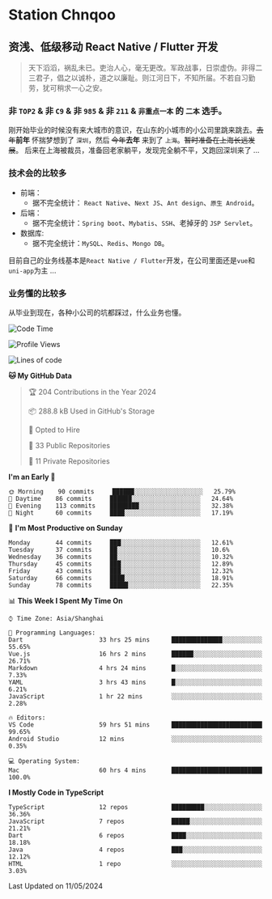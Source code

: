 # Station Chnqoo

## 资浅、低级移动 React Native / Flutter 开发

> 天下滔滔，祸乱未已。吏治人心，毫无更改。军政战事，日崇虚伪。非得二三君子，倡之以诚朴，道之以廉耻。则江河日下，不知所届。不若自习勤劳，犹可稍求一心之安。

### 非 `TOP2` & 非 `C9` & 非 `985` & 非 `211` & `非重点一本` 的 `二本` 选手。

刚开始毕业的时候没有来大城市的意识，在山东的小城市的小公司里跳来跳去。~~去年~~**前年** 怀揣梦想到了 `深圳`，然后 ~~今年~~**去年** 来到了 `上海`。~~暂时准备在上海长远发展~~。
后来在上海被裁员，准备回老家躺平，发现完全躺不平，又跑回深圳来了 ...

### 技术会的比较多

- 前端：
  - 据不完全统计： `React Native`、`Next JS`、`Ant design`、`原生 Android`。
- 后端：
  - 据不完全统计：`Spring boot`、`Mybatis`、`SSH`、老掉牙的 `JSP Servlet`。
- 数据库:
  - 据不完全统计：`MySQL`、`Redis`、`Mongo DB`。

目前自己的业务线基本是`React Native / Flutter`开发，在公司里面还是`vue`和`uni-app`为主 ...

### 业务懂的比较多

从毕业到现在，各种小公司的坑都踩过，什么业务也懂。

<!--START_SECTION:waka-->
![Code Time](http://img.shields.io/badge/Code%20Time-5%2C116%20hrs%2010%20mins-blue)

![Profile Views](http://img.shields.io/badge/Profile%20Views-162-blue)

![Lines of code](https://img.shields.io/badge/From%20Hello%20World%20I%27ve%20Written-342%20Thousand%20lines%20of%20code-blue)

**🐱 My GitHub Data** 

> 🏆 204 Contributions in the Year 2024
 > 
> 📦 288.8 kB Used in GitHub's Storage 
 > 
> 💼 Opted to Hire
 > 
> 📜 33 Public Repositories 
 > 
> 🔑 11 Private Repositories  
 > 
**I'm an Early 🐤** 

```text
🌞 Morning    90 commits     ██████░░░░░░░░░░░░░░░░░░░   25.79% 
🌆 Daytime    86 commits     ██████░░░░░░░░░░░░░░░░░░░   24.64% 
🌃 Evening    113 commits    ████████░░░░░░░░░░░░░░░░░   32.38% 
🌙 Night      60 commits     ████░░░░░░░░░░░░░░░░░░░░░   17.19%

```
📅 **I'm Most Productive on Sunday** 

```text
Monday       44 commits     ███░░░░░░░░░░░░░░░░░░░░░░   12.61% 
Tuesday      37 commits     ██░░░░░░░░░░░░░░░░░░░░░░░   10.6% 
Wednesday    36 commits     ██░░░░░░░░░░░░░░░░░░░░░░░   10.32% 
Thursday     45 commits     ███░░░░░░░░░░░░░░░░░░░░░░   12.89% 
Friday       43 commits     ███░░░░░░░░░░░░░░░░░░░░░░   12.32% 
Saturday     66 commits     ████░░░░░░░░░░░░░░░░░░░░░   18.91% 
Sunday       78 commits     █████░░░░░░░░░░░░░░░░░░░░   22.35%

```


📊 **This Week I Spent My Time On** 

```text
⌚︎ Time Zone: Asia/Shanghai

💬 Programming Languages: 
Dart                     33 hrs 25 mins      ██████████████░░░░░░░░░░░   55.65% 
Vue.js                   16 hrs 2 mins       ██████░░░░░░░░░░░░░░░░░░░   26.71% 
Markdown                 4 hrs 24 mins       █░░░░░░░░░░░░░░░░░░░░░░░░   7.33% 
YAML                     3 hrs 43 mins       █░░░░░░░░░░░░░░░░░░░░░░░░   6.21% 
JavaScript               1 hr 22 mins        ░░░░░░░░░░░░░░░░░░░░░░░░░   2.28%

🔥 Editors: 
VS Code                  59 hrs 51 mins      █████████████████████████   99.65% 
Android Studio           12 mins             ░░░░░░░░░░░░░░░░░░░░░░░░░   0.35%

💻 Operating System: 
Mac                      60 hrs 4 mins       █████████████████████████   100.0%

```

**I Mostly Code in TypeScript** 

```text
TypeScript               12 repos            █████████░░░░░░░░░░░░░░░░   36.36% 
JavaScript               7 repos             █████░░░░░░░░░░░░░░░░░░░░   21.21% 
Dart                     6 repos             ████░░░░░░░░░░░░░░░░░░░░░   18.18% 
Java                     4 repos             ███░░░░░░░░░░░░░░░░░░░░░░   12.12% 
HTML                     1 repo              ░░░░░░░░░░░░░░░░░░░░░░░░░   3.03%

```



 Last Updated on 11/05/2024
<!--END_SECTION:waka-->

<!---
ChenqiaoStation/ChenqiaoStation is a ✨ special ✨ repository because its `README.md` (this file) appears on your GitHub profile.
You can click the Preview link to take a look at your changes.
--->
